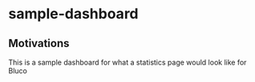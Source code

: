 # sample-dashboard

Motivations
---
This is a sample dashboard for what a statistics page would look like for Bluco
